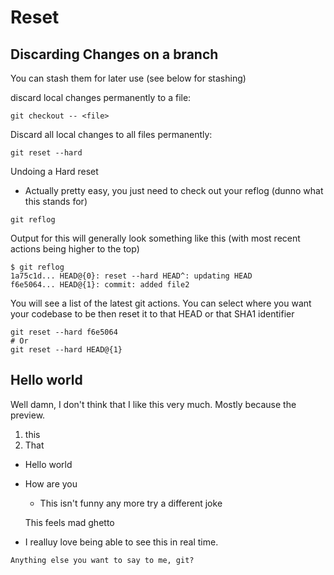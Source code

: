 # Reset

## Discarding Changes on a branch

You can stash them for later use (see below for stashing)

discard local changes permanently to a file:
```
git checkout -- <file>
```

Discard all local changes to all files permanently:
```
git reset --hard
```

Undoing a Hard reset
- Actually pretty easy, you just need to check out your reflog (dunno what this stands for)
```
git reflog
```
Output for this will generally look something like this (with most recent actions being higher to the top)
```
$ git reflog
1a75c1d... HEAD@{0}: reset --hard HEAD^: updating HEAD
f6e5064... HEAD@{1}: commit: added file2
```

You will see a list of the latest git actions. You can select where you want your codebase to be then reset it to that HEAD or that SHA1 identifier
```
git reset --hard f6e5064
# Or
git reset --hard HEAD@{1}
```

## Hello world
Well damn, I don't think that I like this very much. Mostly because the preview.
1. this
2. That

* Hello world
- How are you
  - This isn't funny any more try a different joke

  This feels mad ghetto
* I realluy love being able to see this in real time.

```
Anything else you want to say to me, git?
```
